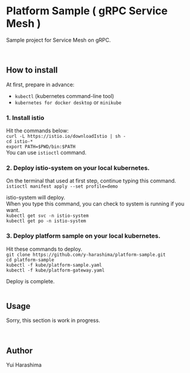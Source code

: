# Platform Sample ( gRPC Service Mesh )
Sample project for Service Mesh on gRPC.

<br>

## How to install

At first, prepare in advance:  
- `kubectl` (kubernetes command-line tool)  
- `kubernetes for docker desktop` or `minikube`
   
  
### 1. Install istio

Hit the commands below:  
`curl -L https://istio.io/downloadIstio | sh -`  
`cd istio-*`  
`export PATH=$PWD/bin:$PATH`  
You can use `istioctl` command.

### 2. Deploy istio-system on your local kubernetes.

On the terminal that used at first step, continue typing this command.  
`istioctl manifest apply --set profile=demo`  
  
istio-system will deploy.  
When you type this command, you can check to system is running if you want.  
`kubectl get svc -n istio-system`  
`kubectl get po -n istio-system`  

### 3. Deploy platform sample on your local kubernetes.
  
Hit these commands to deploy.  
`git clone https://github.com/y-harashima/platform-sample.git`  
`cd platform-sample`  
`kubectl -f kube/platform-sample.yaml`  
`kubectl -f kube/platform-gateway.yaml`  

Deploy is complete.  
<br>
  
## Usage
Sorry, this section is work in progress.
  
<br>  

## Author
Yui Harashima